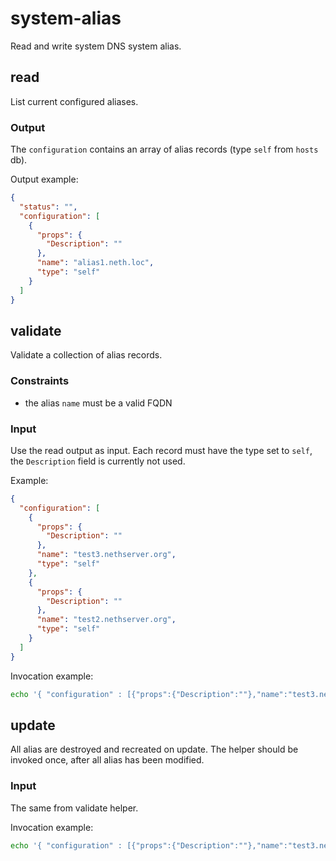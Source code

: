 # system-alias

Read and write system DNS system alias.

## read

List current configured aliases.

### Output

The `configuration` contains an array of alias records (type `self` from `hosts` db).

Output example:
```json
{
  "status": "",
  "configuration": [
    {
      "props": {
        "Description": ""
      },
      "name": "alias1.neth.loc",
      "type": "self"
    }
  ]
}
```

## validate

Validate a collection of alias records.

### Constraints

- the alias `name` must be a valid FQDN

### Input

Use the read output as input.
Each record must have the type set to `self`, the `Description` field is currently not used.

Example:
```json
{
  "configuration": [
    {
      "props": {
        "Description": ""
      },
      "name": "test3.nethserver.org",
      "type": "self"
    },
    {
      "props": {
        "Description": ""
      },
      "name": "test2.nethserver.org",
      "type": "self"
    }
  ]
}
```

Invocation example:
```bash
echo '{ "configuration" : [{"props":{"Description":""},"name":"test3.nethserver.org","type":"self"}, {"props":{"Description":""},"name":"test2.nethserver.org","type":"self"}]}' | ./validate
```

## update

All alias are destroyed and recreated on update.
The helper should be invoked once, after all alias has been modified.

### Input

The same from validate helper.

Invocation example:
```bash
echo '{ "configuration" : [{"props":{"Description":""},"name":"test3.neth.eu","type":"self"}, {"props":{"Description":""},"name":"test2.neth.eu","type":"self"}]}' | ./update
```
